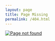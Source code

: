 ```yaml
---
layout: page
title: Page Missing
permalink: /404.html
---
```


[![Page not found](https://s3.amazonaws.com/philsturgeon-blog/page-not-found-you-better-go-find-it.jpg)](/)